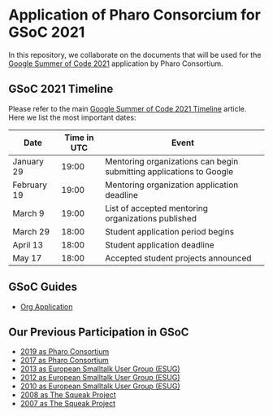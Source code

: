 # Application of Pharo Consorcium for GSoC 2021

In this repository, we collaborate on the documents that will be used for the [Google Summer of Code 2021](https://summerofcode.withgoogle.com/) application by Pharo Consortium.

## GSoC 2021 Timeline

Please refer to the main [Google Summer of Code 2021 Timeline](https://developers.google.com/open-source/gsoc/timeline) article. Here we list the most important dates:

| Date | Time in UTC | Event |
|---|---|---|
| January 29 | 19:00 | Mentoring organizations can begin submitting applications to Google |
| February 19 | 19:00 | Mentoring organization application deadline |
| March 9 | 19:00 | List of accepted mentoring organizations published |
| March 29 | 18:00 | Student application period begins |
| April 13 | 18:00 | Student application deadline |
| May 17 | 18:00 | Accepted student projects announced |

## GSoC Guides

- [Org Application](https://google.github.io/gsocguides/mentor/org-application.html)

## Our Previous Participation in GSoC

- [2019 as Pharo Consortium](https://summerofcode.withgoogle.com/archive/2019/organizations/6725431019962368/)
- [2017 as Pharo Consortium](https://summerofcode.withgoogle.com/archive/2017/organizations/5691803940421632/)
- [2013 as European Smalltalk User Group (ESUG)](https://www.google-melange.com/archive/gsoc/2013/orgs/esug)
- [2012 as European Smalltalk User Group (ESUG)](https://www.google-melange.com/archive/gsoc/2012/orgs/esug)
- [2010 as European Smalltalk User Group (ESUG)](https://www.google-melange.com/archive/gsoc/2010/orgs/esug)
- [2008 as The Squeak Project](https://developers.google.com/open-source/gsoc/2008)
- [2007 as The Squeak Project](https://developers.google.com/open-source/gsoc/2007)
